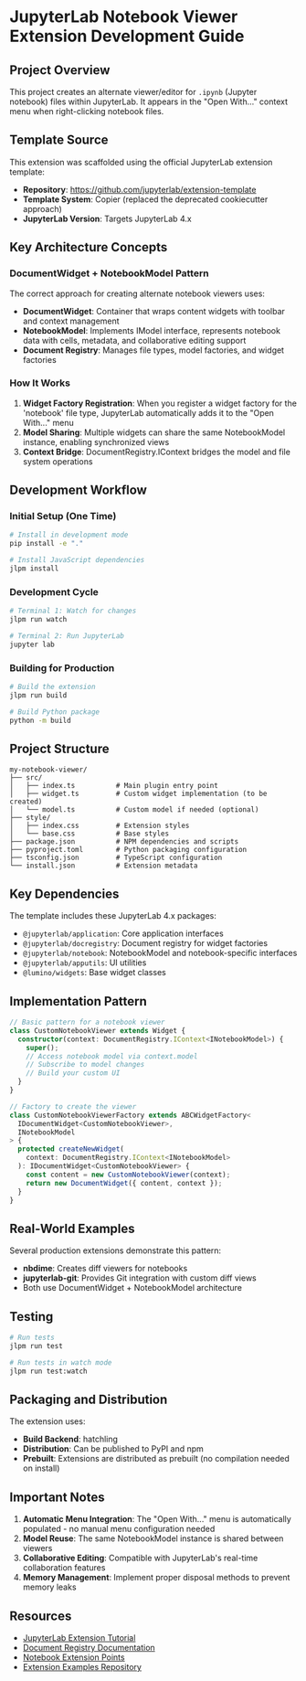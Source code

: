 # JupyterLab Notebook Viewer Extension Development Guide

## Project Overview

This project creates an alternate viewer/editor for `.ipynb` (Jupyter notebook) files within JupyterLab. It appears in the "Open With..." context menu when right-clicking notebook files.

## Template Source

This extension was scaffolded using the official JupyterLab extension template:
- **Repository**: https://github.com/jupyterlab/extension-template
- **Template System**: Copier (replaced the deprecated cookiecutter approach)
- **JupyterLab Version**: Targets JupyterLab 4.x

## Key Architecture Concepts

### DocumentWidget + NotebookModel Pattern

The correct approach for creating alternate notebook viewers uses:
- **DocumentWidget**: Container that wraps content widgets with toolbar and context management
- **NotebookModel**: Implements IModel interface, represents notebook data with cells, metadata, and collaborative editing support
- **Document Registry**: Manages file types, model factories, and widget factories

### How It Works

1. **Widget Factory Registration**: When you register a widget factory for the 'notebook' file type, JupyterLab automatically adds it to the "Open With..." menu
2. **Model Sharing**: Multiple widgets can share the same NotebookModel instance, enabling synchronized views
3. **Context Bridge**: DocumentRegistry.IContext bridges the model and file system operations

## Development Workflow

### Initial Setup (One Time)
```bash
# Install in development mode
pip install -e "."

# Install JavaScript dependencies
jlpm install
```

### Development Cycle
```bash
# Terminal 1: Watch for changes
jlpm run watch

# Terminal 2: Run JupyterLab
jupyter lab
```

### Building for Production
```bash
# Build the extension
jlpm run build

# Build Python package
python -m build
```

## Project Structure

```
my-notebook-viewer/
├── src/
│   ├── index.ts          # Main plugin entry point
│   ├── widget.ts         # Custom widget implementation (to be created)
│   └── model.ts          # Custom model if needed (optional)
├── style/
│   ├── index.css         # Extension styles
│   └── base.css          # Base styles
├── package.json          # NPM dependencies and scripts
├── pyproject.toml        # Python packaging configuration
├── tsconfig.json         # TypeScript configuration
└── install.json          # Extension metadata
```

## Key Dependencies

The template includes these JupyterLab 4.x packages:
- `@jupyterlab/application`: Core application interfaces
- `@jupyterlab/docregistry`: Document registry for widget factories
- `@jupyterlab/notebook`: NotebookModel and notebook-specific interfaces
- `@jupyterlab/apputils`: UI utilities
- `@lumino/widgets`: Base widget classes

## Implementation Pattern

```typescript
// Basic pattern for a notebook viewer
class CustomNotebookViewer extends Widget {
  constructor(context: DocumentRegistry.IContext<INotebookModel>) {
    super();
    // Access notebook model via context.model
    // Subscribe to model changes
    // Build your custom UI
  }
}

// Factory to create the viewer
class CustomNotebookViewerFactory extends ABCWidgetFactory<
  IDocumentWidget<CustomNotebookViewer>,
  INotebookModel
> {
  protected createNewWidget(
    context: DocumentRegistry.IContext<INotebookModel>
  ): IDocumentWidget<CustomNotebookViewer> {
    const content = new CustomNotebookViewer(context);
    return new DocumentWidget({ content, context });
  }
}
```

## Real-World Examples

Several production extensions demonstrate this pattern:
- **nbdime**: Creates diff viewers for notebooks
- **jupyterlab-git**: Provides Git integration with custom diff views
- Both use DocumentWidget + NotebookModel architecture

## Testing

```bash
# Run tests
jlpm run test

# Run tests in watch mode
jlpm run test:watch
```

## Packaging and Distribution

The extension uses:
- **Build Backend**: hatchling
- **Distribution**: Can be published to PyPI and npm
- **Prebuilt**: Extensions are distributed as prebuilt (no compilation needed on install)

## Important Notes

1. **Automatic Menu Integration**: The "Open With..." menu is automatically populated - no manual menu configuration needed
2. **Model Reuse**: The same NotebookModel instance is shared between viewers
3. **Collaborative Editing**: Compatible with JupyterLab's real-time collaboration features
4. **Memory Management**: Implement proper disposal methods to prevent memory leaks

## Resources

- [JupyterLab Extension Tutorial](https://jupyterlab.readthedocs.io/en/stable/extension/extension_tutorial.html)
- [Document Registry Documentation](https://jupyterlab.readthedocs.io/en/stable/extension/documents.html)
- [Notebook Extension Points](https://jupyterlab.readthedocs.io/en/stable/extension/notebook.html)
- [Extension Examples Repository](https://github.com/jupyterlab/extension-examples)